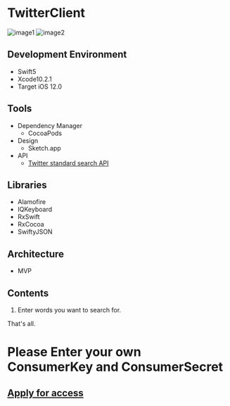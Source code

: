 # TwitterClient
![image1](https://user-images.githubusercontent.com/41004390/57594240-690a6d00-7582-11e9-96f6-e215839bacaf.png)
![image2](https://user-images.githubusercontent.com/41004390/57594242-69a30380-7582-11e9-8d0c-e8933a9fb8e1.png)

## Development Environment
- Swift5
- Xcode10.2.1
- Target iOS 12.0

## Tools
- Dependency Manager
  - CocoaPods
- Design
  - Sketch.app
- API
  - [Twitter standard search API](https://developer.twitter.com/en/docs/tweets/search/api-reference/get-search-tweets.html)

## Libraries
- Alamofire
- IQKeyboard
- RxSwift
- RxCocoa
- SwiftyJSON

## Architecture
- MVP

## Contents
1. Enter words you want to search for.

That's all.

# Please Enter your own ConsumerKey and ConsumerSecret
## [Apply for access](https://developer.twitter.com/en/apply-for-access)
